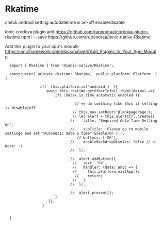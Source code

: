 # Rkatime

check android setting autodatetime is on-off enable/disable

ionic cordova plugin add https://github.com/rupendraa/cordova-plugin-rkatime
npm i --save https://github.com/rupendraa/ionic-native-Rkatime

Add this plugin to your app's module https://ionicframework.com/docs/native/#Add_Plugins_to_Your_App_Module



	  import { Rkatime } from '@ionic-native/Rkatime';

	  constructor( private rkatime: Rkatime,  public platform: Platform  ) {

					if(  this.platform.is('android')  ){
					   await this.rkatime.getOtherInfo().then((datax) =>{
						   if( !datax.is_time_automatic_enabled ){

									// == do somthing like this if setting is disable/off 
								   // this.nav.setRoot('BlankpagePage');
								   // let alert = this.alertCtrl.create({
								  //    title: 'Required Auto Time Setting On',
								  //    subTitle: 'Please go to mobile settings and set "Autometic date & time" Enable/On !!',
									 // buttons: ['OK'],
								  //    enableBackdropDismiss: false // <- Here! :)
								  //  });

								  //  alert.addButton({
								   //   text: 'Ok',
								   //   handler: (data: any) => {
								   //     this.platform.exitApp();
									//    return;
								   //   }
								  //  });

								  //  alert.present();
						   }
						});                  
					 }


	  }

